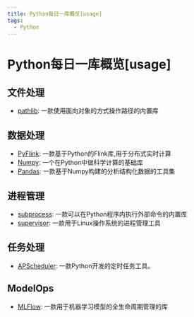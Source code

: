 ```yaml
---
title: Python每日一库概览[usage]
tags: 
  - Python
---
```


# Python每日一库概览[usage]

## 文件处理
- [pathlib](./pathlib.md): 一款使用面向对象的方式操作路径的内置库


## 数据处理
- [PyFlink](./pyflink.md): 一款基于Python的Flink库,用于分布式实时计算
- [Numpy](./numpy.md): 一个在Python中做科学计算的基础库
- [Pandas](./pandas.md): 一款基于Numpy构建的分析结构化数据的工具集


## 进程管理
- [subprocess](./subprocess.md): 一款可以在Python程序内执行外部命令的内置库
- [supervisor](./supervisor.md): 一款用于Linux操作系统的进程管理工具

## 任务处理
- [APScheduler](./apscheduler.md): 一款Python开发的定时任务工具。


## ModelOps
- [MLFlow](./mlflow.md): 一款用于机器学习模型的全生命周期管理的库

